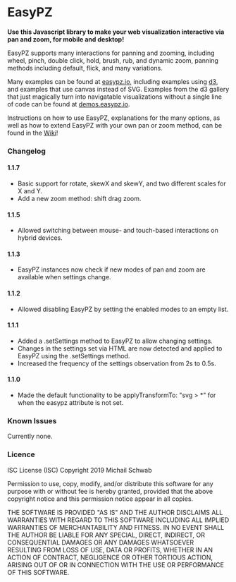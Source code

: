# EasyPZ
**Use this Javascript library to make your web visualization interactive 
via pan and zoom, for mobile and desktop!**


EasyPZ supports many interactions for panning and zooming, including wheel, 
pinch, double click, hold, brush, rub, and dynamic zoom, panning methods
 including default, flick, and many variations.

Many examples can be found at [easypz.io](https://easypz.io), including 
examples using [d3](https://d3js.org/), and examples that use
canvas instead of SVG. Examples from the d3 gallery that just magically
turn into navigatable visualizations without a single line of code
can be found at [demos.easypz.io](https://demos.easypz.io/).

Instructions on how to use EasyPZ, explanations for the many options, as 
well as how to extend EasyPZ with your own pan or zoom method,
can be found in the [Wiki](https://github.com/michaschwab/easypz/wiki)! 

### Changelog

#### 1.1.7

* Basic support for rotate, skewX and skewY, and two different scales for X and Y. 
* Add a new zoom method: shift drag zoom.

#### 1.1.5

* Allowed switching between mouse- and touch-based interactions on hybrid devices.

#### 1.1.3

* EasyPZ instances now check if new modes of pan and zoom are available when
 settings change.

#### 1.1.2

* Allowed disabling EasyPZ by setting the enabled modes to an empty list.

#### 1.1.1

* Added a .setSettings method to EasyPZ to allow changing settings.
* Changes in the settings set via HTML are now detected and applied
  to EasyPZ using the .setSettings method.
* Increased the frequency of the settings observation from 2s to 0.5s.

#### 1.1.0

* Made the default functionality to be applyTransformTo: "svg > *" for when
the easypz attribute is not set.

### Known Issues
Currently none.


### Licence

ISC License (ISC)
Copyright 2019 Michail Schwab

Permission to use, copy, modify, and/or distribute this software for any purpose with or without fee is hereby granted, provided that the above copyright notice and this permission notice appear in all copies.

THE SOFTWARE IS PROVIDED "AS IS" AND THE AUTHOR DISCLAIMS ALL WARRANTIES WITH REGARD TO THIS SOFTWARE INCLUDING ALL IMPLIED WARRANTIES OF MERCHANTABILITY AND FITNESS. IN NO EVENT SHALL THE AUTHOR BE LIABLE FOR ANY SPECIAL, DIRECT, INDIRECT, OR CONSEQUENTIAL DAMAGES OR ANY DAMAGES WHATSOEVER RESULTING FROM LOSS OF USE, DATA OR PROFITS, WHETHER IN AN ACTION OF CONTRACT, NEGLIGENCE OR OTHER TORTIOUS ACTION, ARISING OUT OF OR IN CONNECTION WITH THE USE OR PERFORMANCE OF THIS SOFTWARE.
